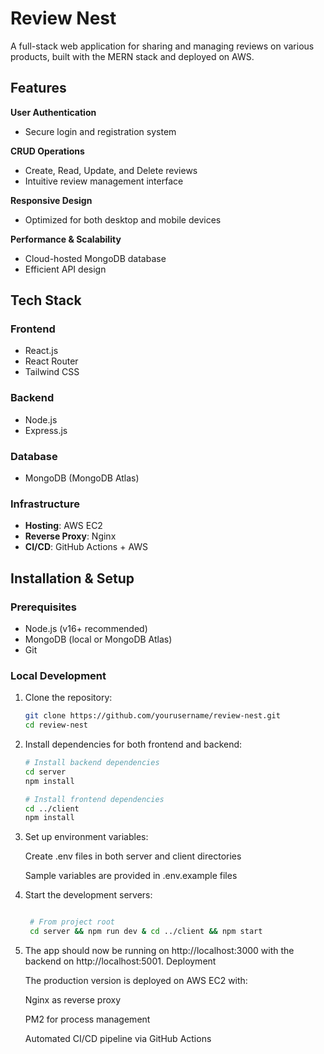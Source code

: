 # Review Nest

A full-stack web application for sharing and managing reviews on various products, built with the MERN stack and deployed on AWS.

## Features

 **User Authentication**  
- Secure login and registration system

 **CRUD Operations**  
- Create, Read, Update, and Delete reviews
- Intuitive review management interface

 **Responsive Design**  
- Optimized for both desktop and mobile devices

 **Performance & Scalability**  
- Cloud-hosted MongoDB database
- Efficient API design

## Tech Stack

### Frontend
- React.js
- React Router
- Tailwind CSS

### Backend
- Node.js
- Express.js

### Database
- MongoDB (MongoDB Atlas)

### Infrastructure
- **Hosting**: AWS EC2
- **Reverse Proxy**: Nginx
- **CI/CD**: GitHub Actions + AWS

## Installation & Setup

### Prerequisites
- Node.js (v16+ recommended)
- MongoDB (local or MongoDB Atlas)
- Git

### Local Development
1. Clone the repository:
   ```bash
   git clone https://github.com/yourusername/review-nest.git
   cd review-nest
2. Install dependencies for both frontend and backend:
   ```bash
   # Install backend dependencies
   cd server
   npm install

   # Install frontend dependencies
   cd ../client
   npm install
4. Set up environment variables:

    Create .env files in both server and client directories

    Sample variables are provided in .env.example files

5. Start the development servers:
   ```bash

    # From project root
    cd server && npm run dev & cd ../client && npm start

7. The app should now be running on http://localhost:3000 with the backend on http://localhost:5001.
   Deployment

   The production version is deployed on AWS EC2 with:
 
    Nginx as reverse proxy

    PM2 for process management

    Automated CI/CD pipeline via GitHub Actions
